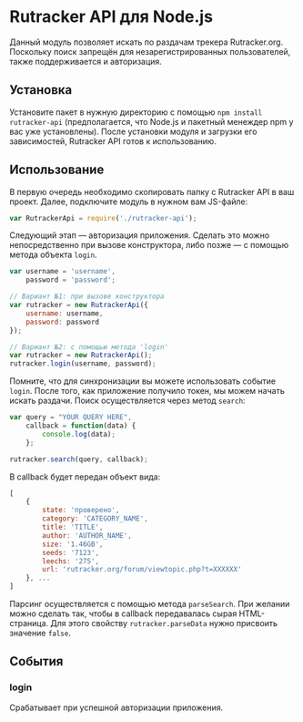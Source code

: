 # Rutracker API для Node.js
Данный модуль позволяет искать по раздачам трекера Rutracker.org. Поскольку поиск запрещён для незарегистрированных пользователей, также поддерживаетcя и авторизация.

## Установка
Установите пакет в нужную директорию с помощью ```npm install rutracker-api``` (предполагается, что Node.js и пакетный менеждер npm у вас уже установлены). После установки модуля и загрузки его зависимостей, Rutracker API готов к использованию.

## Использование
В первую очередь необходимо скопировать папку с Rutracker API в ваш проект. Далее, подключите модуль в нужном вам JS-файле:

```js
var RutrackerApi = require('./rutracker-api');
```

Следующий этап — авторизация приложения. Сделать это можно непосредственно при вызове конструктора, либо позже — с помощью метода объекта ```login```.

```js
var username = 'username',
    password = 'password';

// Вариант №1: при вызове конструктора
var rutracker = new RutrackerApi({
	username: username, 
	password: password
});

// Вариант №2: с помощью метода 'login'
var rutracker = new RutrackerApi();
rutracker.login(username, password);
```

Помните, что для синхронизации вы можете использовать событие ```login```. После того, как приложение получило токен, мы можем начать искать раздачи. Поиск осуществляется через метод ```search```:

```js
var query = "YOUR QUERY HERE",
	callback = function(data) {
		console.log(data);
	};

rutracker.search(query, callback);
```

В callback будет передан объект вида:
```js
[
	{ 
		state: 'проверено',
    	category: 'CATEGORY_NAME',
    	title: 'TITLE',
    	author: 'AUTHOR_NAME',
    	size: '1.46GB',
    	seeds: '7123',
    	leechs: '275',
    	url: 'rutracker.org/forum/viewtopic.php?t=XXXXXX' 
    }, ...
]
```

Парсинг осуществляется с помощью метода ```parseSearch```. При желании можно сделать так, чтобы в callback передавалась сырая HTML-страница. Для этого свойству ```rutracker.parseData``` нужно присвоить значение ```false```. 

## События
### login
Срабатывает при успешной авторизации приложения. 

